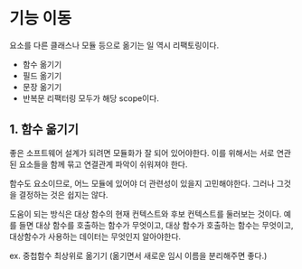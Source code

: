 # 기능 이동
요소를 다른 클래스나 모듈 등으로 옮기는 일 역시 리팩토링이다. 
- 함수 옮기기
- 필드 옮기기
- 문장 옮기기
- 반복문 리팩터링 모두가 해당 scope이다.

## 1. 함수 옮기기
좋은 소프트웨어 설계가 되려면 모듈화가 잘 되어 있어야한다. 
이를 위해서는 서로 연관된 요소들을 함께 묶고 연결관계 파악이 쉬워져야 한다. 

함수도 요소이므로, 어느 모듈에 있어야 더 관련성이 있을지 고민해야한다. 그러나 그것을 결정하는 것은 쉽지는 않다.

도움이 되는 방식은 대상 함수의 현재 컨텍스트와 후보 컨텍스트를 둘러보는 것이다. 
예를 들면 대상 함수를 호출하는 함수가 무엇이고, 대상 함수가 호출하는 함수는 무엇이고, 대상함수가 사용하는 데이터는 무엇인지 알아야한다. 

ex. 중첩함수 최상위로 옮기기 (옮기면서 새로운 임시 이름을 분리해주면 좋다.)